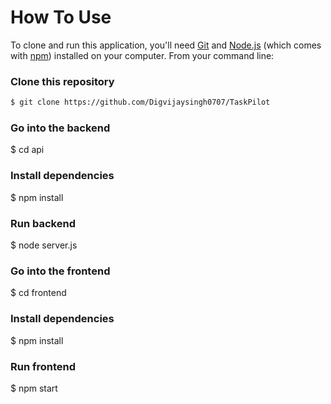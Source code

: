 # How To Use

To clone and run this application, you'll need [Git](https://git-scm.com) and [Node.js](https://nodejs.org/en/download/) (which comes with [npm](http://npmjs.com)) installed on your computer. From your command line:

### Clone this repository
```bash
$ git clone https://github.com/Digvijaysingh0707/TaskPilot
```

### Go into the backend
$ cd api

### Install dependencies
$ npm install

### Run backend
$ node server.js

### Go into the frontend
$ cd frontend

### Install dependencies
$ npm install

### Run frontend
$ npm start
